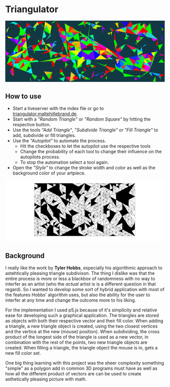 
# Triangulator

![preview](./img/hillebrand_01.png)

## How to use

* Start a liveserver with the index file or go to [triangulator.maltehillebrand.de](http://triangulator.maltehillebrand.de).
* Start with a _"Random Triangle"_ or _"Random Square"_ by hitting the respective button.
* Use the tools _"Add Triangle"_, _"Subdivide Triangle"_ or _"Fill Triangle"_ to add, subdivide or fill triangles.
* Use the _"Autopilot"_ to automate the process.
  * Hit the checkboxes to let the autopilot use the respective tools
  * Change the probability of each tool to change their influence on the autopilots process.
  * To stop the automation select a tool again.
* Open the _"Style"_ to change the stroke width and color as well as the background color of your artpiece.

![preview](./img/hillebrand_02.png)

## Background

I really like the work by **Tyler Hobbs**, especially his algorithmic approach to astehtically pleasing triangle subdivison. The thing I dislike was that the entire process is more or less a blackbox of randomness with no way to interfer as an artist (who the _actual_ artist is is a different question in that regard). So I wanted to develop some sort of hybrid application with most of the features Hobbs' algorithm uses, but also the ability for the user to interfer at any time and change the outcome more to his liking.

For the implementation I used p5.js because of it's simplicity and relative ease for developing such a graphical application. The triangles are stored as objects with both their respective vector and their fill color.
When adding a triangle, a new triangle object is created, using the two closest vertices and the vertice at the new (mouse) position). When subdividing, the cross product of the longest side of the triangle is used as a new vector, in combination with the rest of the points, two new triangle objects are created. When filling a triangle, the triangle object the mouse is in, gets a new fill color set.

One big thing learning with this project was the sheer complexity something "simple" as a polygon add in common 3D programs must have as well as how all the different product of vectors are can be used to create asthetically pleasing picture with math.